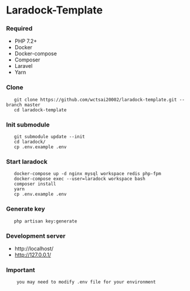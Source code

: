 # Laradock-Template

### Required
- PHP 7.2+
- Docker
- Docker-compose
- Composer
- Laravel
- Yarn

### Clone
```
   git clone https://github.com/wctsai20002/laradock-template.git --branch master
   cd laradock-template
```

### Init submodule
```
   git submodule update --init
   cd laradock/
   cp .env.example .env
```

### Start laradock
```
   docker-compose up -d nginx mysql workspace redis php-fpm
   docker-compose exec --user=laradock workspace bash
   composer install
   yarn
   cp .env.example .env
```

### Generate key
```
   php artisan key:generate
```

### Development server
- http://localhost/
- http://127.0.0.1/

### Important
```
    you may need to modify .env file for your environment
```
